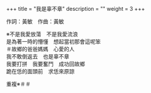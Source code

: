 +++
title = "我是辜不章"
description = ""
weight = 3
+++

作詞：黃敏　作曲：黃敏  

※不是我愛放蕩　不是我愛流浪  
是為著一時的懵懂　想起當初那會這呢笨  
＃故鄉的爸爸媽媽　心愛的人  
我不敢倒返去　也是辜不章  
我要打拼　我要奮鬥　成功回故鄉  
跪在恁的面頭前　求恁來原諒  

重複※＃＃
